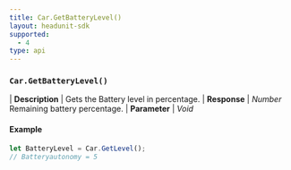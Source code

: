 ```yaml
---
title: Car.GetBatteryLevel()
layout: headunit-sdk
supported:
  - 4
type: api
---
```


### `Car.GetBatteryLevel()`

| **Description** | Gets the Battery level in percentage.
| **Response** | *Number*  Remaining battery percentage.
| **Parameter**   | *Void*

#### Example

```javascript
let BatteryLevel = Car.GetLevel();
// Batteryautonomy = 5
```
